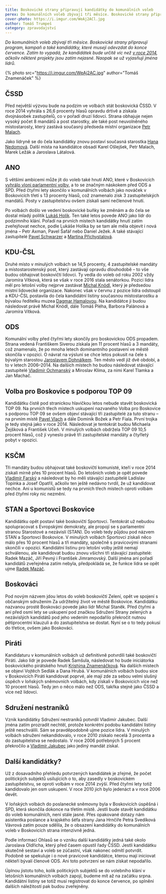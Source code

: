 ```yaml
---
title: Boskovické strany připravují kandidátky do komunálních voleb
perex: Do komunálních voleb zbývají tři měsíce. Boskovické strany připravují program, kampaň a také kandidátky, které musejí odevzdat do konce července.
cover-photo: https://i.imgur.com/WeAj2ACl.jpg
author: Tomáš Trumpeš
category: zpravodajství
---
```


*Do komunálních voleb zbývají tři měsíce. Boskovické strany připravují program, kampaň a také kandidátky, které musejí odevzdat do konce července. Zatím to vypadá, že kandidátek bude určitě víc než [v roce 2014](https://www.volby.cz/pls/kv2014/kv1111?xjazyk=CZ&xid=1&xdz=2&xnumnuts=6201&xobec=581372&xstat=0&xvyber=0), ačkoliv některé projekty jsou zatím nejasné. Naopak se už vyjasňují jména lídrů.*

{% photo src="https://i.imgur.com/WeAj2AC.jpg" author="Tomáš Znamenáček" %}

## ČSSD

Před největší výzvou bude na podzim ve volbách stát boskovická ČSSD. V roce 2014 vyhrála s 26,6 procenty hlasů opravdu drtivě a získala dvojnásobek zastupitelů, co v pořadí druzí lidovci. Strana obhajuje nejen vysoký počet 8 mandátů a post starostky, ale také post neuvolněného místostarosty, který zastává současný předseda místní organizace [Petr Malach](http://www.ohlasy.info/clanky/2016/02/rozhovor-petr-malach.html). 

Jako lídryně se do čela kandidátky znovu postaví současná starostka [Hana Nedomová](http://www.ohlasy.info/clanky/2015/02/rozhovor-hana-nedomova.html). Další místa na kandidátce obsadí Karel Ošlejšek, Petr Malach, Marek Ležák a Jaroslava Látalová.

## ANO

S většími ambicemi může jít do voleb také hnutí ANO, které v Boskovicích [vyhrálo vloni parlamentní volby](https://www.volby.cz/pls/ps2017/ps311?xjazyk=CZ&xkraj=11&xobec=581372&xvyber=6201), a to se značným náskokem před ODS a SPD. Před čtyřmi lety skončilo v komunálních volbách jako nováček v Boskovicích třetí s 13 procenty hlasů, což znamenalo zisk 3 zastupitelských mandátů. Posty v zastupitelstvu ovšem získali samí nečlenové hnutí. 

Po volbách došlo ve vedení boskovické buňky ke změnám a do čela se dostal mladý politik [Lukáš Holík](http://www.ohlasy.info/clanky/2015/04/rozhovor-lukas-holik.html). Ten také letos povede ANO jako lídr do podzimního klání. Pořadí na prvních místech kandidátky hnutí zatím zveřejňovat nechce, podle Lukáše Holíka by se tam ale měla objevit i nová jména – Petr Axman, Pavel Šafář nebo Daniel Ježek. A také stávající zastupitelé [Pavel Schwarzer](http://www.ohlasy.info/clanky/2016/05/rozhovor-schwarzer.html) a [Martina Přichystalová](http://www.ohlasy.info/clanky/2018/03/rozhovor-prichystalova.html).

## KDU-ČSL

Druhé místo v minulých volbách se 14,5 procenty, 4 zastupitelské mandáty a místostarostenský post, který zastávají opravdu dlouhodobě – to vše budou obhajovat boskovičtí lidovci. Ty vedla do voleb od roku 2002 vždy Jaromíra Vítková, která se však v roce 2016 stala senátorkou. Pozici lídra měl pro letošní volby nejprve zastávat [Michal Knödl](http://www.ohlasy.info/clanky/2017/01/rozhovor-knodl.html), který je předsedou místní lidovecké organizace. Nakonec však v červnu z pozice lídra odstoupil a KDU-ČSL postavila do čela kandidátní listiny současnou místostarostku a bývalou ředitelku muzea [Dagmar Hamalovou](http://www.ohlasy.info/clanky/2018/05/rozhovor-hamalova.html). Na kandidátce ji budou následovat právě Michal Knödl, dále Tomáš Pléha, Barbora Palánová a Jaromíra Vítková.

## ODS

Komunální volby před čtyřmi lety skončily pro boskovickou ODS propadem. Strana vedená Františkem Siverou získala jen 11 procent hlasů a 3 mandáty, což znamenalo, že po mnoha letech dominantního postavení ve městě skončila v opozici. O návrat na výsluní se chce letos pokusit na čele s bývalým starostou [Jaroslavem Dohnálkem](http://www.ohlasy.info/clanky/2015/02/rozhovor-jaroslav-dohnalek.html). Ten město vedl již dvě období, a to v letech 2006–2014. Na dalších místech ho budou následovat stávající zastupitelé [Vladimír Ochmanský](http://www.ohlasy.info/clanky/2017/01/rozhovor-ochmansky.html) a Miroslav Klíma, za nimi Karel Tlamka a Jan Machač.

## Volba pro Boskovice s podporou TOP 09

Kandidátku čistě pod stranickou hlavičkou letos nebude stavět boskovická TOP 09. Na prvních třech místech uskupení nazvaného Volba pro Boskovice s podporou TOP 09 se ovšem objeví stávající tři zastupitelé za tuto stranu – na prvním místě [Pavel Vlach](http://www.ohlasy.info/clanky/2017/04/rozhovor-vlach.html) a dále Dominik Božek a Petr Fiala. První trojka je tedy stejná jako v roce 2014. Následovat je tentokrát budou Michaela Žejšková a František Učeň. V minulých volbách obdržela TOP 09 10,5 procent hlasů, což jí vyneslo právě tři zastupitelské mandáty a čtyřletý pobyt v opozici.

## KSČM

Tři mandáty budou obhajovat také boskovičtí komunisté, kteří v roce 2014 získali mírně přes 10 procent hlasů. Do letošních voleb je opět povede [Vladimír Farský](http://www.ohlasy.info/clanky/2015/05/rozhovor-farsky.html) a následovat by ho měli stávající zastupitelé Ladislav Topínka a Josef Opatřil, ačkoliv ten ještě nedávno tvrdil, že už kandidovat nechce. Ani u komunistů se tedy na prvních třech místech oproti volbám před čtyřmi roky nic nezmění.

## STAN a Sportovci Boskovice

Kandidátku opět postaví také boskovičtí Sportovci. Tentokrát už nebudou spolupracovat s Evropskými demokraty, ale propojí se s parlamentní stranou Starostové a nezávislí (STAN). Do voleb tedy půjdou pod názvem STAN a Sportovci Boskovice. V minulých volbách Sportovci získali něco málo přes 10 procent hlasů a tři mandáty, společně s pravicovými stranami skončili v opozici. Kandidátní listinu pro letošní volby ještě nemají schválenou, ale kandidovat budou znovu všichni tři stávající zastupitelé: Radek Mazáč, Jiří Pevný i František Jimramovský. Další jména ani pořadí kandidátů zveřejněna zatím nebyla, předpokládá se, že funkce lídra se opět ujme [Radek Mazáč](http://www.ohlasy.info/clanky/2017/12/rozhovor-mazac.html).

## Boskováci

Pod novým názvem jdou letos do voleb boskovičtí Zelení, opět ve spojení s občanským sdružením Za udržitelný život ve městě Boskovice. Kandidátku nazvanou prostě Boskováci povede jako lídr Michal Staněk. Před čtyřmi a ani před osmi lety se uskupení pod značkou Sdružení Strany zelených a nezávislých kandidátů pod jeho vedením nepodařilo překročit nutnou pětiprocentní klauzuli a do zastupitelstva se dostat. Nyní se o to tedy pokusí do třetice, ovšem jako Boskováci.

## Piráti

Kandidaturu v komunálních volbách už definitivně potvrdili také boskovičtí Piráti. Jako lídr je povede Radek Šamšula, následovat ho bude iniciátorka boskovického pirátského hnutí [Kristýna Znamenáčková](http://www.ohlasy.info/clanky/2018/04/rozhovor-znamenackova.html). Na dalších místech se objeví Vojtěch Sedlák a Dana Hrubá.
V komunálních volbách budou sice v Boskovicích Piráti kandidovat poprvé, ale mají zde za sebou velmi slušný úspěch v loňských sněmovních volbách, kdy získali v Boskovicích více než 10 procent hlasů. Tedy jen o něco málo než ODS, takřka stejně jako ČSSD a více než lidovci.

## Sdružení nestraníků

Vznik kandidátky Sdružení nestraníků potvrdil Vladimír Jakubec. Další jména zatím prozradit nechtěl, protože konkrétní podobu kandidátní listiny ještě neschválili. Sám se pravděpodobně ujme pozice lídra. V minulých volbách sdružení nekandidovalo, v roce 2010 získalo necelá 3 procenta a do zastupitelstva se nedostalo. V roce 2006 potřebných 5 procent překročilo a [Vladimír Jakubec](http://www.ohlasy.info/clanky/2016/06/rozhovor-jakubec.html) jako jediný mandát získal.

## Další kandidátky?

Už z dosavadního přehledu potvrzených kandidátek je zřejmé, že počet politických subjektů usilujících o to, aby zasedly v boskovickém zastupitelstvu, se oproti volbám v roce 2014 zvýší. Před čtyřmi lety totiž kandidovalo jen osm uskupení. V roce 2010 jich bylo jedenáct a v roce 2006 devět. 

V loňských volbách do poslanecké sněmovny byla v Boskovicích úspěšná i SPD, která skončila dokonce na třetím místě. Jestli bude stavět kandidátku do voleb komunálních, není stále jasné. Přes opakované dotazy nám asistentka poslance a krajského šéfa strany Jana Hrnčíře Petra Svedíková Vávrová zatím pouze sdělila, že o obsazení kandidátky do komunálních voleb v Boskovicích strana intenzivně jedná.

Podle informací Ohlasů se o vzniku další kandidátky jedná také okolo Jaroslava Oldřicha, který před časem opustil řady ČSSD. Jestli kandidátku skutečně sestaví a voleb se zúčastní, však nakonec odmítl potvrdit. Podobně se spekuluje i o nové pravicové kandidátce, kterou mají iniciovat někteří bývalí členové ODS. Ani toto potvrzení se nám získat nepodařilo.

Úplnou jistotu toho, kolik politických subjektů se do volebního klání v letošních komunálních volbách zapojí, budeme mít až na začátku srpna. Kandidátní listiny se totiž musí registrovat do konce července, po splnění dalších náležitostí pak budou zveřejněny.
